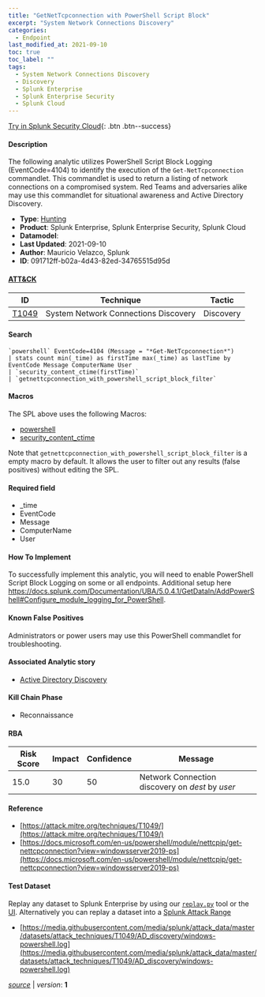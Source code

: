 ```yaml
---
title: "GetNetTcpconnection with PowerShell Script Block"
excerpt: "System Network Connections Discovery"
categories:
  - Endpoint
last_modified_at: 2021-09-10
toc: true
toc_label: ""
tags:
  - System Network Connections Discovery
  - Discovery
  - Splunk Enterprise
  - Splunk Enterprise Security
  - Splunk Cloud
---
```




[Try in Splunk Security Cloud](https://www.splunk.com/en_us/cyber-security.html){: .btn .btn--success}

#### Description

The following analytic utilizes PowerShell Script Block Logging (EventCode=4104) to identify the execution of the `Get-NetTcpconnection ` commandlet. This commandlet is used to return a listing of network connections on a compromised system. Red Teams and adversaries alike may use this commandlet for situational awareness and Active Directory Discovery.

- **Type**: [Hunting](https://github.com/splunk/security_content/wiki/Detection-Analytic-Types)
- **Product**: Splunk Enterprise, Splunk Enterprise Security, Splunk Cloud
- **Datamodel**: 
- **Last Updated**: 2021-09-10
- **Author**: Mauricio Velazco, Splunk
- **ID**: 091712ff-b02a-4d43-82ed-34765515d95d


#### [ATT&CK](https://attack.mitre.org/)

| ID             | Technique        |  Tactic             |
| -------------- | ---------------- |-------------------- |
| [T1049](https://attack.mitre.org/techniques/T1049/) | System Network Connections Discovery | Discovery |

#### Search

```
`powershell` EventCode=4104 (Message = "*Get-NetTcpconnection*") 
| stats count min(_time) as firstTime max(_time) as lastTime by EventCode Message ComputerName User 
| `security_content_ctime(firstTime)` 
| `getnettcpconnection_with_powershell_script_block_filter`
```

#### Macros
The SPL above uses the following Macros:
* [powershell](https://github.com/splunk/security_content/blob/develop/macros/powershell.yml)
* [security_content_ctime](https://github.com/splunk/security_content/blob/develop/macros/security_content_ctime.yml)

Note that `getnettcpconnection_with_powershell_script_block_filter` is a empty macro by default. It allows the user to filter out any results (false positives) without editing the SPL.

#### Required field
* _time
* EventCode
* Message
* ComputerName
* User


#### How To Implement
To successfully implement this analytic, you will need to enable PowerShell Script Block Logging on some or all endpoints. Additional setup here https://docs.splunk.com/Documentation/UBA/5.0.4.1/GetDataIn/AddPowerShell#Configure_module_logging_for_PowerShell.

#### Known False Positives
Administrators or power users may use this PowerShell commandlet for troubleshooting.

#### Associated Analytic story
* [Active Directory Discovery](/stories/active_directory_discovery)


#### Kill Chain Phase
* Reconnaissance



#### RBA

| Risk Score  | Impact      | Confidence   | Message      |
| ----------- | ----------- |--------------|--------------|
| 15.0 | 30 | 50 | Network Connection discovery on $dest$ by $user$ |




#### Reference

* [https://attack.mitre.org/techniques/T1049/](https://attack.mitre.org/techniques/T1049/)
* [https://docs.microsoft.com/en-us/powershell/module/nettcpip/get-nettcpconnection?view=windowsserver2019-ps](https://docs.microsoft.com/en-us/powershell/module/nettcpip/get-nettcpconnection?view=windowsserver2019-ps)



#### Test Dataset
Replay any dataset to Splunk Enterprise by using our [`replay.py`](https://github.com/splunk/attack_data#using-replaypy) tool or the [UI](https://github.com/splunk/attack_data#using-ui).
Alternatively you can replay a dataset into a [Splunk Attack Range](https://github.com/splunk/attack_range#replay-dumps-into-attack-range-splunk-server)

* [https://media.githubusercontent.com/media/splunk/attack_data/master/datasets/attack_techniques/T1049/AD_discovery/windows-powershell.log](https://media.githubusercontent.com/media/splunk/attack_data/master/datasets/attack_techniques/T1049/AD_discovery/windows-powershell.log)



[*source*](https://github.com/splunk/security_content/tree/develop/detections/endpoint/getnettcpconnection_with_powershell_script_block.yml) \| *version*: **1**